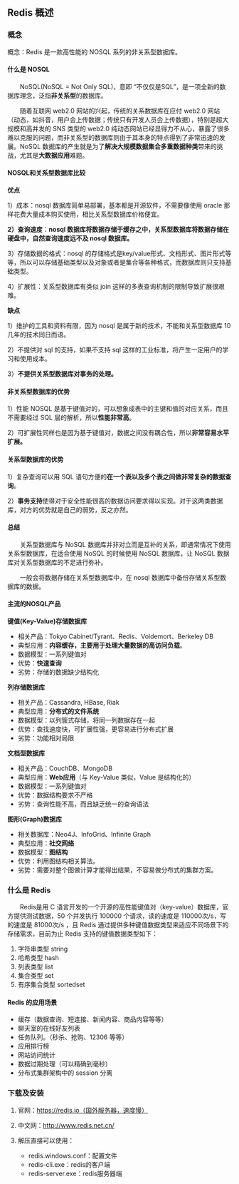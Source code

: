 ## Redis 概述

### 概念

概念：Redis 是一款高性能的 NOSQL 系列的非关系型数据库。

#### 什么是 NOSQL

&emsp;&emsp;NoSQL(NoSQL = Not Only SQL)，意即 “不仅仅是SQL”，是一项全新的数据库理念，泛指**非关系型**的数据库。

&emsp;&emsp;随着互联网 web2.0 网站的兴起，传统的关系数据库在应付 web2.0 网站（动态，如抖音，用户会上传数据；传统只有开发人员会上传数据），特别是超大规模和高并发的 SNS 类型的 web2.0 纯动态网站已经显得力不从心，暴露了很多难以克服的问题，而非关系型的数据库则由于其本身的特点得到了非常迅速的发展。NoSQL 数据库的产生就是为了**解决大规模数据集合多重数据种类**带来的挑战，尤其是**大数据应用**难题。

#### NOSQL和关系型数据库比较

**优点**

1）成本：nosql 数据库简单易部署，基本都是开源软件，不需要像使用 oracle 那样花费大量成本购买使用，相比关系型数据库价格便宜。

**2）查询速度**：**nosql 数据库将数据存储于缓存之中，关系型数据库将数据存储在硬盘中，自然查询速度远不及 nosql 数据库。**

3）存储数据的格式：nosql 的存储格式是key/value形式、文档形式、图片形式等等，所以可以存储基础类型以及对象或者是集合等各种格式，而数据库则只支持基础类型。

4）扩展性：关系型数据库有类似 join 这样的多表查询机制的限制导致扩展很艰难。

**缺点**

1）维护的工具和资料有限，因为 nosql 是属于新的技术，不能和关系型数据库 10 几年的技术同日而语。

2）不提供对 sql 的支持，如果不支持 sql 这样的工业标准，将产生一定用户的学习和使用成本。

3）**不提供关系型数据库对事务的处理。**

#### 非关系型数据库的优势

1）性能 NOSQL 是基于键值对的，可以想象成表中的主键和值的对应关系，而且不需要经过 SQL 层的解析，所以**性能非常高**。

2）可扩展性同样也是因为基于键值对，数据之间没有耦合性，所以**非常容易水平扩展。**

#### 关系型数据库的优势

1）复杂查询可以用 SQL 语句方便的**在一个表以及多个表之间做非常复杂的数据查询**。

2）**事务支持**使得对于安全性能很高的数据访问要求得以实现。对于这两类数据库，对方的优势就是自己的弱势，反之亦然。

#### 总结

&emsp;&emsp;关系型数据库与 NoSQL 数据库并非对立而是互补的关系，即通常情况下使用关系型数据库，在适合使用 NoSQL 的时候使用 NoSQL 数据库，让 NoSQL 数据库对关系型数据库的不足进行弥补。

&emsp;&emsp;一般会将数据存储在关系型数据库中，在 nosql 数据库中备份存储关系型数据库的数据。

#### 主流的NOSQL产品

**键值(Key-Value)存储数据库**

* 相关产品：Tokyo Cabinet/Tyrant、Redis、Voldemort、Berkeley DB
* 典型应用：**内容缓存，主要用于处理大量数据的高访问负载**。 
* 数据模型：一系列键值对
* 优势：**快速查询**
* 劣势：存储的数据缺少结构化

**列存储数据库**

* 相关产品：Cassandra, HBase, Riak
* 典型应用：**分布式的文件系统**
* 数据模型：以列簇式存储，将同一列数据存在一起
* 优势：查找速度快，可扩展性强，更容易进行分布式扩展
* 劣势：功能相对局限

**文档型数据库**

* 相关产品：CouchDB、MongoDB
* 典型应用：**Web应用**（与 Key-Value 类似，Value 是结构化的）
* 数据模型：一系列键值对
* 优势：数据结构要求不严格
* 劣势：查询性能不高，而且缺乏统一的查询语法
	
**图形(Graph)数据库**

* 相关数据库：Neo4J、InfoGrid、Infinite Graph
* 典型应用：**社交网络**
* 数据模型：**图结构**
* 优势：利用图结构相关算法。
* 劣势：需要对整个图做计算才能得出结果，不容易做分布式的集群方案。
				
### 什么是 Redis

&emsp;&emsp;Redis是用 C 语言开发的一个开源的高性能键值对（key-value）数据库，官方提供测试数据，50 个并发执行 100000 个请求，读的速度是 110000次/s，写的速度是 81000次/s ，且 Redis 通过提供多种键值数据类型来适应不同场景下的存储需求，目前为止 Redis 支持的键值数据类型如下：

1. 字符串类型 string
2. 哈希类型 hash
3. 列表类型 list
4. 集合类型 set
5. 有序集合类型 sortedset

#### Redis 的应用场景

* 缓存（数据查询、短连接、新闻内容、商品内容等等）
* 聊天室的在线好友列表
* 任务队列。（秒杀、抢购、12306 等等）
* 应用排行榜
* 网站访问统计
* 数据过期处理（可以精确到毫秒）
* 分布式集群架构中的 session 分离

### 下载及安装

1. 官网：https://redis.io（国外服务器，速度慢）

2. 中文网：http://www.redis.net.cn/

3. 解压直接可以使用：

   * redis.windows.conf：配置文件
   * redis-cli.exe：redis的客户端
   * redis-server.exe：redis服务器端